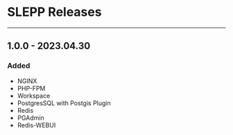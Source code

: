 # SLEPP Releases

---

## 1.0.0 - 2023.04.30

### Added

- NGINX
- PHP-FPM
- Workspace
- PostgresSQL with Postgis Plugin
- Redis
- PGAdmin
- Redis-WEBUI
